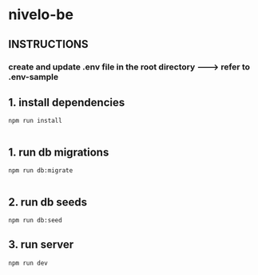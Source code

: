 # nivelo-be

## INSTRUCTIONS

### create and update .env file in the root directory ---> refer to .env-sample

## 1. install dependencies

```
npm run install


```

## 1. run db migrations

```
npm run db:migrate


```

## 2. run db seeds

```
npm run db:seed

```

## 3. run server

```
npm run dev

```
